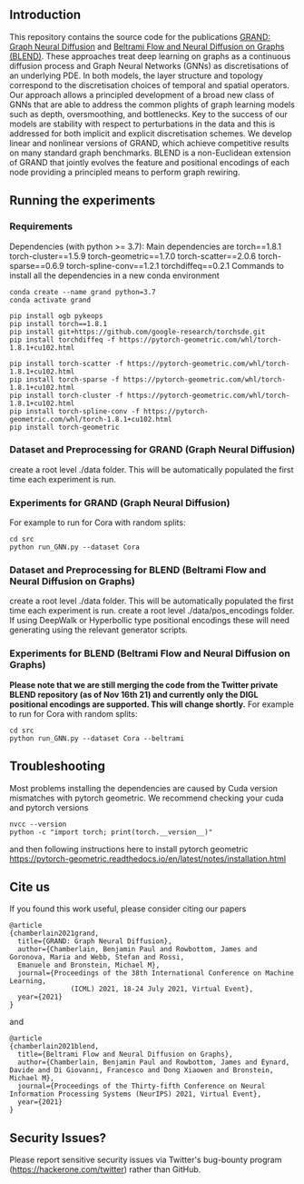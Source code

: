## Introduction

This repository contains the source code for the publications [GRAND: Graph Neural Diffusion](https://icml.cc/virtual/2021/poster/8889) and [Beltrami Flow and Neural Diffusion on Graphs (BLEND)](https://arxiv.org/abs/2110.09443).
These approaches treat deep learning on graphs as a continuous diffusion process and Graph Neural
Networks (GNNs) as discretisations of an underlying PDE. In both models, the layer structure and
topology correspond to the discretisation choices
of temporal and spatial operators. Our approach allows a principled development of a broad new
class of GNNs that are able to address the common plights of graph learning models such as
depth, oversmoothing, and bottlenecks. Key to
the success of our models are stability with respect to perturbations in the data and this is addressed for both 
implicit and explicit discretisation schemes. We develop linear and nonlinear
versions of GRAND, which achieve competitive results on many standard graph benchmarks. BLEND is a non-Euclidean extension of GRAND that jointly evolves the feature and positional encodings of each node providing a principled means to perform graph rewiring.

## Running the experiments

### Requirements
Dependencies (with python >= 3.7):
Main dependencies are
torch==1.8.1
torch-cluster==1.5.9
torch-geometric==1.7.0
torch-scatter==2.0.6
torch-sparse==0.6.9
torch-spline-conv==1.2.1
torchdiffeq==0.2.1
Commands to install all the dependencies in a new conda environment
```
conda create --name grand python=3.7
conda activate grand

pip install ogb pykeops
pip install torch==1.8.1
pip install git+https://github.com/google-research/torchsde.git
pip install torchdiffeq -f https://pytorch-geometric.com/whl/torch-1.8.1+cu102.html

pip install torch-scatter -f https://pytorch-geometric.com/whl/torch-1.8.1+cu102.html
pip install torch-sparse -f https://pytorch-geometric.com/whl/torch-1.8.1+cu102.html
pip install torch-cluster -f https://pytorch-geometric.com/whl/torch-1.8.1+cu102.html
pip install torch-spline-conv -f https://pytorch-geometric.com/whl/torch-1.8.1+cu102.html
pip install torch-geometric
```

### Dataset and Preprocessing for GRAND (Graph Neural Diffusion)
create a root level ./data folder. This will be automatically populated the first time each experiment is run.

### Experiments for GRAND (Graph Neural Diffusion)
For example to run for Cora with random splits:
```
cd src
python run_GNN.py --dataset Cora 
```

### Dataset and Preprocessing for BLEND (Beltrami Flow and Neural Diffusion on Graphs)
create a root level ./data folder. This will be automatically populated the first time each experiment is run.
create a root level ./data/pos_encodings folder. If using DeepWalk or Hyperbollic type positional encodings these will need generating using the relevant generator scripts.

### Experiments for BLEND (Beltrami Flow and Neural Diffusion on Graphs)
**Please note that we are still merging the code from the Twitter private BLEND repository (as of Nov 16th 21) and currently only the DIGL positional encodings are supported. This will change shortly.**
For example to run for Cora with random splits:
```
cd src
python run_GNN.py --dataset Cora --beltrami
```

## Troubleshooting 

Most problems installing the dependencies are caused by Cuda version mismatches with pytorch geometric. We recommend checking your cuda and pytorch versions
```
nvcc --version
python -c "import torch; print(torch.__version__)"
```
and then following instructions here to install pytorch geometric
https://pytorch-geometric.readthedocs.io/en/latest/notes/installation.html

## Cite us
If you found this work useful, please consider citing our papers
```
@article
{chamberlain2021grand,
  title={GRAND: Graph Neural Diffusion},
  author={Chamberlain, Benjamin Paul and Rowbottom, James and Goronova, Maria and Webb, Stefan and Rossi, 
  Emanuele and Bronstein, Michael M},
  journal={Proceedings of the 38th International Conference on Machine Learning,
               (ICML) 2021, 18-24 July 2021, Virtual Event},
  year={2021}
}
```
and
```
@article
{chamberlain2021blend,
  title={Beltrami Flow and Neural Diffusion on Graphs},
  author={Chamberlain, Benjamin Paul and Rowbottom, James and Eynard, Davide and Di Giovanni, Francesco and Dong Xiaowen and Bronstein, Michael M},
  journal={Proceedings of the Thirty-fifth Conference on Neural Information Processing Systems (NeurIPS) 2021, Virtual Event},
  year={2021}
}
```




## Security Issues?
Please report sensitive security issues via Twitter's bug-bounty program (https://hackerone.com/twitter) rather than GitHub.

